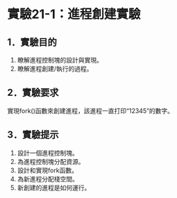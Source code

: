 # 實驗21-1：進程創建實驗

## 1．實驗目的
1)	瞭解進程控制塊的設計與實現。
2)	瞭解進程創建/執行的過程。

## 2．實驗要求
實現fork()函數來創建進程，該進程一直打印“12345”的數字。 

## 3．實驗提示
1. 設計一個進程控制塊。
2. 為進程控制塊分配資源。
3. 設計和實現fork函數。
4. 為新進程分配棧空間。
5. 新創建的進程是如何運行。
